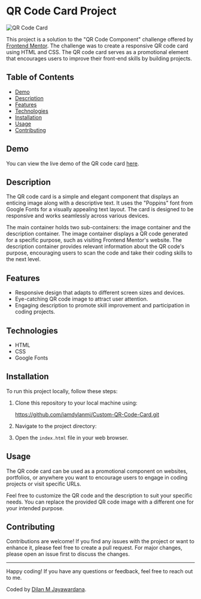 # QR Code Card Project

![QR Code Card](./images/qr-code-card.png)

This project is a solution to the "QR Code Component" challenge offered by [Frontend Mentor](https://www.frontendmentor.io/). The challenge was to create a responsive QR code card using HTML and CSS. The QR code card serves as a promotional element that encourages users to improve their front-end skills by building projects.

## Table of Contents

- [Demo](#demo)
- [Description](#description)
- [Features](#features)
- [Technologies](#technologies)
- [Installation](#installation)
- [Usage](#usage)
- [Contributing](#contributing)


## Demo

You can view the live demo of the QR code card [here](https://iamdylanmj.github.io/Custom-QR-Code-Card/).

## Description

The QR code card is a simple and elegant component that displays an enticing image along with a descriptive text. It uses the "Poppins" font from Google Fonts for a visually appealing text layout. The card is designed to be responsive and works seamlessly across various devices.

The main container holds two sub-containers: the image container and the description container. The image container displays a QR code generated for a specific purpose, such as visiting Frontend Mentor's website. The description container provides relevant information about the QR code's purpose, encouraging users to scan the code and take their coding skills to the next level.

## Features

- Responsive design that adapts to different screen sizes and devices.
- Eye-catching QR code image to attract user attention.
- Engaging description to promote skill improvement and participation in coding projects.

## Technologies

- HTML
- CSS
- Google Fonts

## Installation

To run this project locally, follow these steps:

1. Clone this repository to your local machine using:

    https://github.com/iamdylanmj/Custom-QR-Code-Card.git

2. Navigate to the project directory:


3. Open the `index.html` file in your web browser.

## Usage

The QR code card can be used as a promotional component on websites, portfolios, or anywhere you want to encourage users to engage in coding projects or visit specific URLs.

Feel free to customize the QR code and the description to suit your specific needs. You can replace the provided QR code image with a different one for your intended purpose.

## Contributing

Contributions are welcome! If you find any issues with the project or want to enhance it, please feel free to create a pull request. For major changes, please open an issue first to discuss the changes.


---

Happy coding! If you have any questions or feedback, feel free to reach out to me.

Coded by [Dilan M Jayawardana](https://github.com/your-username).
